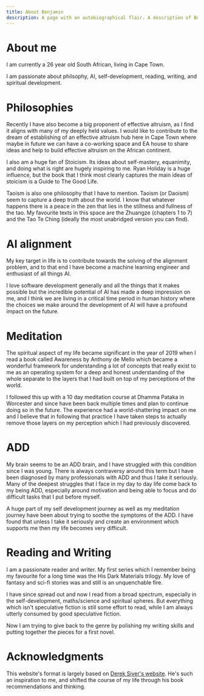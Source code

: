 ```yaml
---
title: About Benjamin
description: A page with an autobiographical flair. A description of Benjamin.
---
```


# About me 

I am currently a 26 year old South African, living in Cape Town.

I am passionate about philsophy, AI, self-development, reading, writing, and spiritual development. 

# Philosophies
Recently I have also become a big proponent of effective altruism, as I find it aligns with many of my deeply held values. I would like to contribute to the dream of establishing of an effective altruism hub here in Cape Town where maybe in future we can have a co-working space and EA house to share ideas and help to build effective altruism on the African continent.

I also am a huge fan of Stoicism. Its ideas about self-mastery, equanimity, and doing what is right are hugely inspiring to me. Ryan Holiday is a huge influence, but the book that I think most clearly captures the main ideas of stoicism is a Guide to The Good Life. 

Taoism is also one philosophy that I have to mention. Taoism (or Daoism) seem to capture a deep truth about the world. I know that whatever happens there is a peace in the zen that lies in the stillness and fullness of the tao. My favourite texts in this space are the Zhuangze (chapters 1 to 7) and the Tao Te Ching (ideally the most unabridged version you can find).

# AI alignment
My key target in life is to contribute towards the solving of the alignment problem, and to that end I have become a machine learning engineer and enthusiast of all things AI. 

I love software development generally and all the things that it makes possible but the incredible potential of AI has made a deep impression on me, and I think we are living in a critical time period in human history where the choices we make around the development of AI will have a profound impact on the future.

# Meditation
The spiritual aspect of my life became significant in the year of 2019 when I read a book called Awareness by Anthony de Mello which became a wonderful framework for understanding a lot of concepts that really exist to me as an operating system for a deep and honest understanding of the whole separate to the layers that I had built on top of my perceptions of the world. 

I followed this up with a 10 day meditation course at Dhamma Pataka in Worcester and since have been back multiple times and plan to continue doing so in the future. The experience had a world-shattering impact on me and I believe that in following that practice I have taken steps to actually remove those layers on my perception which I had previously discovered.

# ADD
My brain seems to be an ADD brain, and I have struggled with this condition since I was young. There is always contraversy around this term but I have been diagnosed by many professionals with ADD and thus I take it seriously. Many of the deepest struggles that I face in my day to day life come back to my being ADD, especially around motivation and being able to focus and do difficult tasks that I put before myself. 

A huge part of my self development journey as well as my meditation journey have been about trying to soothe the symptoms of the ADD. I have found that unless I take it seriously and create an environment which supports me then my life becomes very difficult.

# Reading and Writing
I am a passionate reader and writer. My first series which I remember being my favourite for a long time was the His Dark Materials trilogy. My love of fantasy and sci-fi stories was and still is an unquenchable fire. 

I have since spread out and now I read from a broad spectrum, especially in the self-development, maths/science and spiritual spheres. But everything which isn't speculative fiction is still some effort to read, while I am always utterly consumed by good speculative fiction.

Now I am trying to give back to the genre by polishing my writing skills and putting together the pieces for a first novel.

# Acknowledgments
This website's format is largely based on [Derek Siver's website](sive.rs). He's such an inspiration to me, and shifted the course of my life through his book recommendations and thinking. 